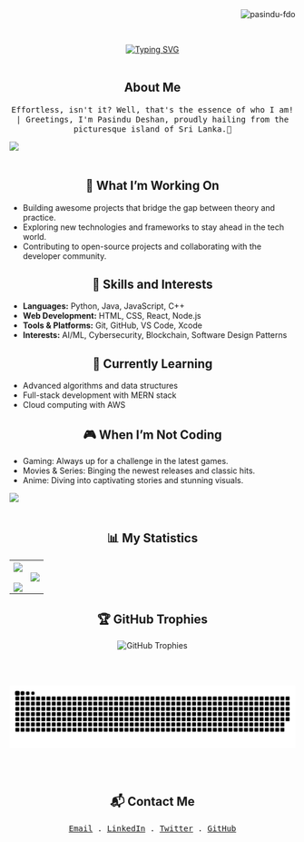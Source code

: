<!-- Profile views counter -->
<div align="center">
  <img src="https://komarev.com/ghpvc/?username=pasindu-fdo&label=Profile%20views&color=blueviolet&style=flat" alt="pasindu-fdo" align="right"/>
</div>

<br><br>

<!-- Typing SVG animation -->
<div align="center">
  <a href="https://git.io/typing-svg">
    <img src="https://readme-typing-svg.herokuapp.com?font=Fira+Code&pause=1000&center=true&vCenter=true&width=435&lines=FULL+STACK+DEVELOPER;UX/UI+ENGINEER;YOUTUBER;PROGRAMMER" alt="Typing SVG">
  </a>
</div>

<br>

<!-- About Me -->
<h2 align="center">About Me</h2>
<p align="center">
  <samp>
    Effortless, isn't it? Well, that's the essence of who I am! | Greetings, I'm Pasindu Deshan, proudly hailing from the picturesque island of Sri Lanka.🤍
  </samp>
</p>

<!-- Divider -->
<img src="https://user-images.githubusercontent.com/73097560/115834477-dbab4500-a447-11eb-908a-139a6edaec5c.gif">
<br><br>

<!-- What I'm Working On -->
<h2 align="center">🚀 What I’m Working On</h2>
<ul>
  <li>Building awesome projects that bridge the gap between theory and practice.</li>
  <li>Exploring new technologies and frameworks to stay ahead in the tech world.</li>
  <li>Contributing to open-source projects and collaborating with the developer community.</li>
</ul>

<!-- Skills and Interests -->
<h2 align="center">🧠 Skills and Interests</h2>
<ul>
  <li><strong>Languages:</strong> Python, Java, JavaScript, C++</li>
  <li><strong>Web Development:</strong> HTML, CSS, React, Node.js</li>
  <li><strong>Tools & Platforms:</strong> Git, GitHub, VS Code, Xcode</li>
  <li><strong>Interests:</strong> AI/ML, Cybersecurity, Blockchain, Software Design Patterns</li>
</ul>

<!-- Currently Learning -->
<h2 align="center">🌱 Currently Learning</h2>
<ul>
  <li>Advanced algorithms and data structures</li>
  <li>Full-stack development with MERN stack</li>
  <li>Cloud computing with AWS</li>
</ul>

<!-- Hobbies -->
<h2 align="center">🎮 When I’m Not Coding</h2>
<ul>
  <li>Gaming: Always up for a challenge in the latest games.</li>
  <li>Movies & Series: Binging the newest releases and classic hits.</li>
  <li>Anime: Diving into captivating stories and stunning visuals.</li>
</ul>

<!-- Divider -->
<img src="https://user-images.githubusercontent.com/73097560/115834477-dbab4500-a447-11eb-908a-139a6edaec5c.gif">
<br><br>

<!-- My Statistics -->
<h2 align="center">📊 My Statistics</h2>
<p align="center">
  <table align="center" style="border: none;">
    <tr style="border: none;">
      <td width="50%" align="center" style="border: none;">
        <img align="center" src="https://github-readme-stats.vercel.app/api?username=pasindu-fdo&theme=omni&hide_border=true&show_icons=true&count_private=true" />
        <br><br>
        <img src="https://github-readme-streak-stats.herokuapp.com/?user=pasindu-fdo&theme=omni&hide_border=true" align="center" />
      </td>
      <td width="50%" align="center" style="border: none;">
        <img align="center" src="https://github-readme-stats.anuraghazra1.vercel.app/api/top-langs/?username=pasindu-fdo&theme=omni&hide_border=true&no-bg=true&no-frame=true&langs_count=10"/>
      </td>
    </tr>
  </table>
</p>

<!-- GitHub Trophies -->
<h2 align="center">🏆 GitHub Trophies</h2>
<div align="center">
  <img src="https://github-profile-trophy.vercel.app/?username=pasindu-ffdo&theme=onedark&no-frame=true&margin-w=15&margin-h=15" alt="GitHub Trophies" />
</div>

<br><br>

<!-- Snake animation -->
<div align="center">
  <img src="https://github.com/1999AZZAR/1999AZZAR/blob/readme/resources/img/grid-snake.svg" alt="snake"/>
</div>

<br><br>

<!-- Latest Blog Posts 
<h2 align="center">📝 Latest Blog Posts</h2> -->
<!-- BLOG-POST-LIST:START -->
<!-- If you'd like to display recent blog posts from a platform like Medium or Dev.to, you can use GitHub Actions to automatically update this list. For now, you can manually add your latest blog posts here. -->
<!-- [Post Title 1](https://yourblog.com/post1)
- [Post Title 2](https://yourblog.com/post2)
- [Post Title 3](https://yourblog.com/post3) -->
<!-- BLOG-POST-LIST:END 
<br>-->

<!-- Featured Projects
<h2 align="center">✨ Featured Projects</h2>
<p align="center">
  <a href="https://github.com/nipuna-lakruwan/project1" target="_blank">
    <img src="https://github-readme-stats.vercel.app/api/pin/?username=nipuna-lakruwan&repo=project1&theme=omni&hide_border=true" alt="Project 1">
  </a>
  <a href="https://github.com/nipuna-lakruwan/project2" target="_blank">
    <img src="https://github-readme-stats.vercel.app/api/pin/?username=nipuna-lakruwan&repo=project2&theme=omni&hide_border=true" alt="Project 2">
  </a>
  <a href="https://github.com/nipuna-lakruwan/project3" target="_blank">
    <img src="https://github-readme-stats.vercel.app/api/pin/?username=nipuna-lakruwan&repo=project3&theme=omni&hide_border=true" alt="Project 3">
  </a>
</p>

<br> -->

<!-- Contact Me -->
<h2 align="center">📬 Contact Me</h2>
<p align="center">
  <samp>
    <a href="mailto:deshanfdo27@gmail.com">Email</a> .
    <a href="https://www.linkedin.com/in/" target="_blank">LinkedIn</a> .
    <a href="https://twitter.com/" target="_blank">Twitter</a> .
    <a href="https://github.com/" target="_blank">GitHub</a>
  </samp>
</p>

<br>
